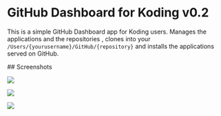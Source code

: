 # GitHub Dashboard for Koding v0.2

This is a simple GitHub Dashboard app for Koding users. Manages the applications and the repositories
, clones into your `/Users/{yourusername}/GitHub/{repository}` and installs the applications served
on GitHub.

## Screenshots

![](https://s3-us-west-2.amazonaws.com/droplr.storage/files/acc_108637/KkNT?AWSAccessKeyId=AKIAJSVQN3Z4K7MT5U2A&Expires=1356835258&Signature=kk4DTuI4i3LGcUr1PZ320r2K5nw%3D&response-content-disposition=inline%3B%20filename%2A%3DUTF-8%27%27Screenshot%2B2012-12-30%2Bat%2B03.12.11.png)

![](https://s3-us-west-2.amazonaws.com/droplr.storage/files/acc_108637/bMk3?AWSAccessKeyId=AKIAJSVQN3Z4K7MT5U2A&Expires=1356835297&Signature=Cr8%2FHF%2F6WsjPB%2B7ClRjZDPJV37o%3D&response-content-disposition=inline%3B%20filename%2A%3DUTF-8%27%27Screenshot%2B2012-12-30%2Bat%2B03.14.17.png)

![](https://s3-us-west-2.amazonaws.com/droplr.storage/files/acc_108637/WHW1?AWSAccessKeyId=AKIAJSVQN3Z4K7MT5U2A&Expires=1356835319&Signature=i7OXe3M5m31ztD%2FyzQct5yQuPl4%3D&response-content-disposition=inline%3B%20filename%2A%3DUTF-8%27%27Screenshot%2B2012-12-30%2Bat%2B03.15.29.png)
